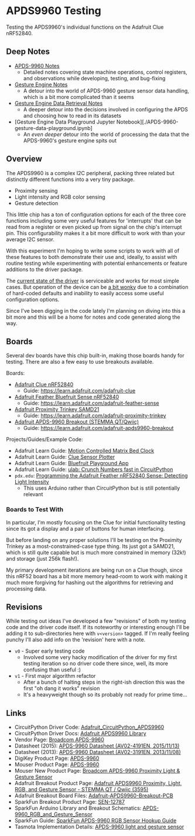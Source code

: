 # APDS9960 Testing

Testing the APDS9960's individual functions on the Adafruit Clue nRF52840.

## Deep Notes

* [APDS-9960 Notes](./APDS-9960-notes.md)
    * Detailed notes covering state machine operations, control registers, and observations while developing, testing, and bug-fixing
* [Gesture Engine Notes](./APDS-9960-gesture-notes.md)
    * A detour into the world of APDS-9960 gesture sensor data handling, which is a bit more complicated than it seems
* [Gesture Engine Data Retrieval Notes](./APDS-9960-gesture-data-retrieval-notes.md)
    * A deeper detour into the decisions involved in configuring the APDS and choosing how to read in its datasets
* [Gesture Engine Data Playground Jupyter Notebook][./APDS-9960-gesture-data-playground.ipynb]
    * An _even deeper_ detour into the world of processing the data that the APDS-9960's gesture engine spits out

## Overview

The APDS9960 is a complex I2C peripheral, packing three related but distinctly different functions into a very tiny package.

* Proximity sensing
* Light intensity and RGB color sensing
* Gesture detection

This little chip has a ton of configuration options for each of the three core functions including some very useful features for 'interrupts' that can be read from a register or even picked up from signal on the chip's interrupt pin. This configurability makes it a bit more difficult to work with than your average I2C sensor. 

With this experiment I'm hoping to write some scripts to work with all of these features to both demonstrate their use and, ideally, to assist with routine testing while experimenting with potential enhancements or feature additions to the driver package.

The [current state of the driver](https://github.com/adafruit/Adafruit_CircuitPython_APDS9960/tree/c55da0dee66302d2fa8ed31623d047c307f409b2) is serviceable and works for most simple cases. But operation of the device can be [a bit wonky](https://github.com/adafruit/Adafruit_CircuitPython_APDS9960/issues/23) due to a combination of hard-coded defaults and inability to easily access some useful configuration options.

Since I've been digging in the code lately I'm planning on diving into this a bit more and this will be a home for notes and code generated along the way.

## Boards

Several dev boards have this chip built-in, making those boards handy for testing. There are also a few easy to use breakouts available.

Boards:

* [Adafruit Clue nRF52840](https://www.adafruit.com/product/4500)
    * Guide: <https://learn.adafruit.com/adafruit-clue>
* [Adafruit Feather Bluefruit Sense nRF52840](https://www.adafruit.com/product/4516)
    * Guide: <https://learn.adafruit.com/adafruit-feather-sense>
* [Adafruit Proximity Trinkey SAMD21](https://www.adafruit.com/product/5022)
    * Guide: <https://learn.adafruit.com/adafruit-proximity-trinkey>
* [Adafruit APDS-9960 Breakout (STEMMA QT/Qwiic)](https://www.adafruit.com/product/3595)
    * Guide: <https://learn.adafruit.com/adafruit-apds9960-breakout>

Projects/Guides/Example Code:

* Adafruit Learn Guide: [Motion Controlled Matrix Bed Clock](https://learn.adafruit.com/motion-controlled-matrix-bed-clock/circuit-diagram)
* Adafruit Learn Guide: [Clue Sensor Plotter](https://learn.adafruit.com/clue-sensor-plotter-circuitpython)
* Adafruit Learn Guide: [Bluefruit Playground App](https://learn.adafruit.com/bluefruit-playground-app)
* Adafruit Learn Guide: [ulab: Crunch Numbers fast in CircuitPython](https://learn.adafruit.com/ulab-crunch-numbers-fast-with-circuitpython)
* `pdx.edu`: [Programming the Adafruit Feather nRF52840 Sense: Detecting Light Intensity](https://web.cecs.pdx.edu/~gerry/class/feather_sense/on-board/ambientLight/)
    * This uses Arduino rather than CircuitPython but is still potentially relevant

### Boards to Test With

In particular, I'm mostly focusing on the Clue for initial functionality testing since its got a display and a pair of buttons for human interfacing.

But before landing on any proper solutions I'll be testing on the Proximity Trinkey as a most-constrained-case type thing. Its just got a SAMD21, which is still quite capable but is much more constrained in memory (32k!) and storage (just 256k flash!).

My primary development iterations are being run on a Clue though, since this nRF52 board has a bit more memory head-room to work with making it much more forgiving for hashing out the algorithms for retrieving and processing data.

## Revisions

While testing out ideas I've developed a few "revisions" of both my testing code and the driver code itself. If its noteworthy or interesting enough I'll be adding it to sub-directories here with `v<version>` tagged. If I'm really feeling punchy I'll also add info on the 'revision' here with a note. 

* `v0` - Super early testing code
    * Involved some very hacky modification of the driver for my first testing iteration so no driver code there since, well, its more confusing than useful :)
* `v1` - First major algorithm refactor
    * After a bunch of halting steps in the right-ish direction this was the first "oh dang it works" revision
    * It's a heavyweight though so its probably not ready for prime time...

## Links

* CircuitPython Driver Code: [Adafruit_CircuitPython_APDS9960](https://github.com/adafruit/Adafruit_CircuitPython_APDS9960)
* CircuitPython Driver Docs: [Adafruit APDS9960 Library](https://circuitpython.readthedocs.io/projects/apds9960/en/latest/)
* Vendor Page: [Broadcom APDS-9960](https://www.broadcom.com/products/optical-sensors/integrated-ambient-light-and-proximity-sensors/apds-9960)
* Datasheet (2015): [APDS-9960 Datasheet (AV02-4191EN, 2015/11/13)](https://docs.broadcom.com/doc/AV02-4191EN)
* Datasheet (2013): [APDS-9960 Datasheet (AV02-3191EN, 2013/11/08)](https://cdn-learn.adafruit.com/assets/assets/000/045/848/original/Avago-APDS-9960-datasheet.pdf)
* DigiKey Product Page: [APDS-9960](https://www.digikey.com/en/products/detail/broadcom-limited/APDS-9960/5043146)
* Mouser Product Page: [APDS-9960](https://www.mouser.com/ProductDetail/Broadcom-Limited/APDS-9960?qs=sGAEpiMZZMvjAcTDbo5QTlt5OaISAUfXlP3l3KdQBnM%3D)
* Mouser New Product Page: [Broadcom APDS-9960 Proximity Light & Gesture Sensor](https://www.mouser.com/new/broadcom/broadcom-apds-9960-sensors/)
* Adafruit Breakout Product Page: [Adafruit APDS9960 Proximity, Light, RGB, and Gesture Sensor - STEMMA QT / Qwiic (3595)](https://www.adafruit.com/product/3595)
* Adafruit Breakout Board Files: [Adafruit-APDS9960-Breakout-PCB](https://github.com/adafruit/Adafruit-APDS9960-Breakout-PCB)
* SparkFun Breakout Product Page: [SEN-12787](https://www.sparkfun.com/products/12787)
* SparkFun Arduino Library and Breakout Schematics: [APDS-9960_RGB_and_Gesture_Sensor](https://github.com/sparkfun/APDS-9960_RGB_and_Gesture_Sensor)
* SparkFun Guide: [SparkFun APDS-9960 RGB Sensor Hookup Guide](https://learn.sparkfun.com/tutorials/apds-9960-rgb-and-gesture-sensor-hookup-guide/all)
* Tasmota Implementation Details: [APDS-9960 light and gesture sensor](https://tasmota.github.io/docs/APDS-9960/)